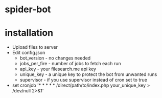 # spider-bot

# installation
- Upload files to server
- Edit config.json
  - bot_version - no changes needed
  - jobs_per_fire - number of jobs to fetch each run
  - api_key - your filesearch.me api key
  - unique_key - a unique key to protect the bot from unwanted runs
  - supervisor - if you use supervisor instead of cron set to true
- set cronjob '* * * * * /direct/path/to/index.php your_unique_key > /dev/null 2>&1'
